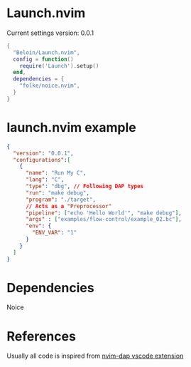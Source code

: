 # Launch.nvim

Current settings version: 0.0.1

```lua
{
  "Beloin/Launch.nvim",
  config = function()
    require('Launch').setup()
  end,
  dependencies = {
    "folke/noice.nvim",
  }
}
```


# launch.nvim example

```JSON
{
  "version": "0.0.1",
  "configurations":[ 
    {
      "name": "Run My C",
      "lang": "C",
      "type": "dbg", // Following DAP types
      "run": "make debug",
      "program": "./target",
      // Acts as a "Preprocessor"
      "pipeline": ["echo 'Hello World'", "make debug"],
      "args" : ["examples/flow-control/example_02.bc"],
      "env": { 
        "ENV_VAR": "1" 
      }
    }
  ]
}
```

# Dependencies
Noice

# References

Usually all code is inspired from [nvim-dap vscode extension](https://github.com/mfussenegger/nvim-dap/blob/master/lua/dap/ext/vscode.lua) 
